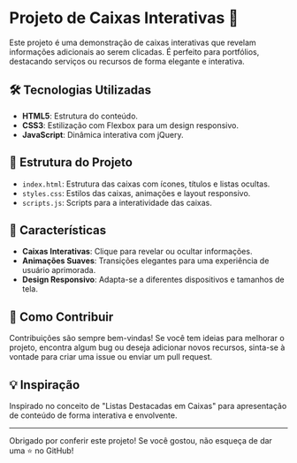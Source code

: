 # Projeto de Caixas Interativas 🎨

Este projeto é uma demonstração de caixas interativas que revelam informações adicionais ao serem clicadas. É perfeito para portfólios, destacando serviços ou recursos de forma elegante e interativa.

## 🛠 Tecnologias Utilizadas

- **HTML5**: Estrutura do conteúdo.
- **CSS3**: Estilização com Flexbox para um design responsivo.
- **JavaScript**: Dinâmica interativa com jQuery.

## 📂 Estrutura do Projeto

- `index.html`: Estrutura das caixas com ícones, títulos e listas ocultas.
- `styles.css`: Estilos das caixas, animações e layout responsivo.
- `scripts.js`: Scripts para a interatividade das caixas.

## 🎨 Características

- **Caixas Interativas**: Clique para revelar ou ocultar informações.
- **Animações Suaves**: Transições elegantes para uma experiência de usuário aprimorada.
- **Design Responsivo**: Adapta-se a diferentes dispositivos e tamanhos de tela.

## 🤝 Como Contribuir

Contribuições são sempre bem-vindas! Se você tem ideias para melhorar o projeto, encontra algum bug ou deseja adicionar novos recursos, sinta-se à vontade para criar uma issue ou enviar um pull request.

## 💡 Inspiração

Inspirado no conceito de "Listas Destacadas em Caixas" para apresentação de conteúdo de forma interativa e envolvente.

---

Obrigado por conferir este projeto! Se você gostou, não esqueça de dar uma ⭐ no GitHub!
